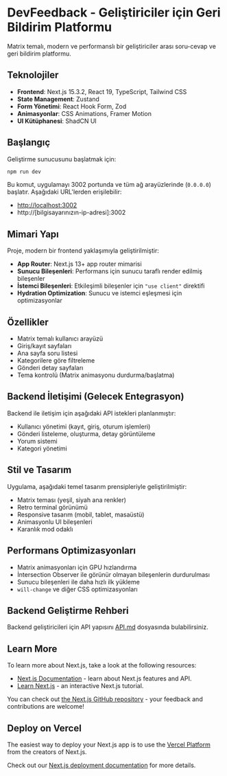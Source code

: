 # DevFeedback - Geliştiriciler için Geri Bildirim Platformu

Matrix temalı, modern ve performanslı bir geliştiriciler arası soru-cevap ve geri bildirim platformu.

## Teknolojiler

- **Frontend**: Next.js 15.3.2, React 19, TypeScript, Tailwind CSS
- **State Management**: Zustand
- **Form Yönetimi**: React Hook Form, Zod
- **Animasyonlar**: CSS Animations, Framer Motion
- **UI Kütüphanesi**: ShadCN UI

## Başlangıç

Geliştirme sunucusunu başlatmak için:

```bash
npm run dev
```

Bu komut, uygulamayı 3002 portunda ve tüm ağ arayüzlerinde (`0.0.0.0`) başlatır. Aşağıdaki URL'lerden erişilebilir:

- [http://localhost:3002](http://localhost:3002)
- http://[bilgisayarınızın-ip-adresi]:3002

## Mimari Yapı

Proje, modern bir frontend yaklaşımıyla geliştirilmiştir:

- **App Router**: Next.js 13+ app router mimarisi
- **Sunucu Bileşenleri**: Performans için sunucu taraflı render edilmiş bileşenler
- **İstemci Bileşenleri**: Etkileşimli bileşenler için `"use client"` direktifi
- **Hydration Optimization**: Sunucu ve istemci eşleşmesi için optimizasyonlar

## Özellikler

- Matrix temalı kullanıcı arayüzü
- Giriş/kayıt sayfaları
- Ana sayfa soru listesi
- Kategorilere göre filtreleme
- Gönderi detay sayfaları
- Tema kontrolü (Matrix animasyonu durdurma/başlatma)

## Backend İletişimi (Gelecek Entegrasyon)

Backend ile iletişim için aşağıdaki API istekleri planlanmıştır:

- Kullanıcı yönetimi (kayıt, giriş, oturum işlemleri)
- Gönderi listeleme, oluşturma, detay görüntüleme
- Yorum sistemi
- Kategori yönetimi

## Stil ve Tasarım

Uygulama, aşağıdaki temel tasarım prensipleriyle geliştirilmiştir:

- Matrix teması (yeşil, siyah ana renkler)
- Retro terminal görünümü
- Responsive tasarım (mobil, tablet, masaüstü)
- Animasyonlu UI bileşenleri
- Karanlık mod odaklı

## Performans Optimizasyonları

- Matrix animasyonları için GPU hızlandırma
- İntersection Observer ile görünür olmayan bileşenlerin durdurulması
- Sunucu bileşenleri ile daha hızlı ilk yükleme
- `will-change` ve diğer CSS optimizasyonları

## Backend Geliştirme Rehberi

Backend geliştiricileri için API yapısını [API.md](../API.md) dosyasında bulabilirsiniz.

## Learn More

To learn more about Next.js, take a look at the following resources:

- [Next.js Documentation](https://nextjs.org/docs) - learn about Next.js features and API.
- [Learn Next.js](https://nextjs.org/learn) - an interactive Next.js tutorial.

You can check out [the Next.js GitHub repository](https://github.com/vercel/next.js) - your feedback and contributions are welcome!

## Deploy on Vercel

The easiest way to deploy your Next.js app is to use the [Vercel Platform](https://vercel.com/new?utm_medium=default-template&filter=next.js&utm_source=create-next-app&utm_campaign=create-next-app-readme) from the creators of Next.js.

Check out our [Next.js deployment documentation](https://nextjs.org/docs/app/building-your-application/deploying) for more details.
